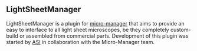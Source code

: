 ## LightSheetManager

LightSheetManager is a plugin for [micro-manager](https://micro-manager.org) that aims to provide an easy to interface to all light sheet microscopes, be they completely custom-build or assembled from commercial parts.  Development of this plugin was started by [ASI](https:////www.asiimaging.com) in collaboration with the Micro-Manager team.  
